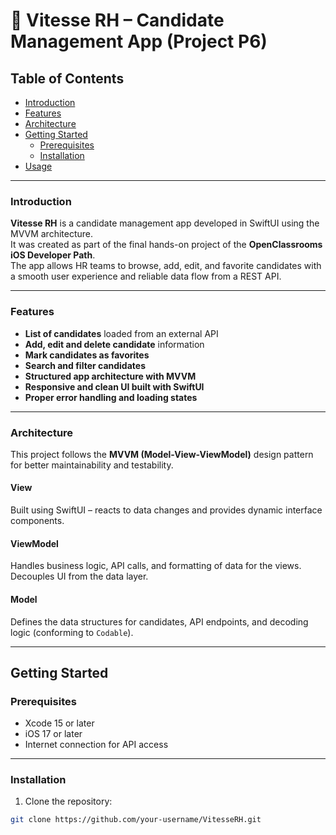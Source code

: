 # 🚗 Vitesse RH – Candidate Management App (Project P6)

## Table of Contents

- [Introduction](#introduction)
- [Features](#features)
- [Architecture](#architecture)
- [Getting Started](#getting-started)
  - [Prerequisites](#prerequisites)
  - [Installation](#installation)
- [Usage](#usage)

---

### Introduction

**Vitesse RH** is a candidate management app developed in SwiftUI using the MVVM architecture.  
It was created as part of the final hands-on project of the **OpenClassrooms iOS Developer Path**.  
The app allows HR teams to browse, add, edit, and favorite candidates with a smooth user experience and reliable data flow from a REST API.

---

### Features

- **List of candidates** loaded from an external API
- **Add, edit and delete candidate** information
- **Mark candidates as favorites**
- **Search and filter candidates**
- **Structured app architecture with MVVM**
- **Responsive and clean UI built with SwiftUI**
- **Proper error handling and loading states**

---

### Architecture

This project follows the **MVVM (Model-View-ViewModel)** design pattern for better maintainability and testability.

#### View
Built using SwiftUI – reacts to data changes and provides dynamic interface components.

#### ViewModel
Handles business logic, API calls, and formatting of data for the views. Decouples UI from the data layer.

#### Model
Defines the data structures for candidates, API endpoints, and decoding logic (conforming to `Codable`).

---

## Getting Started

### Prerequisites

- Xcode 15 or later
- iOS 17 or later
- Internet connection for API access

---

### Installation

1. Clone the repository:
```bash
git clone https://github.com/your-username/VitesseRH.git
